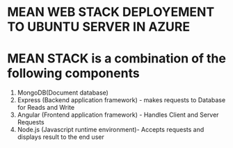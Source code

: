 # MEAN WEB STACK DEPLOYEMENT TO UBUNTU SERVER IN AZURE
# MEAN STACK is a combination of the following components
1. MongoDB(Document database)
2. Express (Backend application framework) - makes requests to Database for Reads and Write
3. Angular (Frontend application framework) - Handles Client and Server Requests
4. Node.js (Javascript runtime environment)- Accepts requests and displays result to the end user

